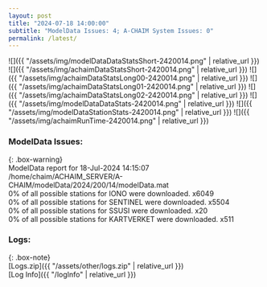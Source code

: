 ```yaml
---
layout: post
title: "2024-07-18 14:00:00"
subtitle: "ModelData Issues: 4; A-CHAIM System Issues: 0"
permalink: /latest/
---
```


![]({{ "/assets/img/modelDataDataStatsShort-2420014.png" | relative_url }})
![]({{ "/assets/img/achaimDataStatsShort-2420014.png" | relative_url }})
![]({{ "/assets/img/achaimDataStatsLong00-2420014.png" | relative_url }})
![]({{ "/assets/img/achaimDataStatsLong01-2420014.png" | relative_url }})
![]({{ "/assets/img/achaimDataStatsLong02-2420014.png" | relative_url }})
![]({{ "/assets/img/modelDataDataStats-2420014.png" | relative_url }})
![]({{ "/assets/img/modelDataStationStats-2420014.png" | relative_url }})
![]({{ "/assets/img/achaimRunTime-2420014.png" | relative_url }})


### ModelData Issues:  
  
{: .box-warning}  
 ModelData report for 18-Jul-2024 14:15:07   
 /home/chaim/ACHAIM_SERVER/A-CHAIM/modelData/2024/200/14/modelData.mat   
 0% of all possible stations for IONO were downloaded. x6049   
 0% of all possible stations for SENTINEL were downloaded. x5504   
 0% of all possible stations for SSUSI were downloaded. x20   
 0% of all possible stations for KARTVERKET were downloaded. x511   
  


### Logs:  
  
{: .box-note}  
[Logs.zip]({{ "/assets/other/logs.zip" | relative_url }})  
[Log Info]({{ "/logInfo" | relative_url }})  
